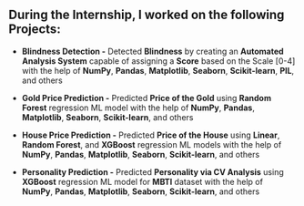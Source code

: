## During the Internship, I worked on the following Projects: 

- **Blindness Detection -** Detected **Blindness** by creating an **Automated Analysis System** capable of assigning a **Score** based on the Scale [0-4] with the help of **NumPy**, **Pandas**, **Matplotlib**, **Seaborn**, **Scikit-learn**, **PIL**, and others

- **Gold Price Prediction -** Predicted **Price of the Gold** using **Random Forest** regression ML model with the help of **NumPy**, **Pandas**, **Matplotlib**, **Seaborn**, **Scikit-learn**, and others

- **House Price Prediction -** Predicted **Price of the House** using **Linear**, **Random Forest**, and **XGBoost** regression ML models with the help of **NumPy**, **Pandas**, **Matplotlib**, **Seaborn**, **Scikit-learn**, and others

- **Personality Prediction -** Predicted **Personality via CV Analysis** using **XGBoost** regression ML model for **MBTI** dataset with the help of **NumPy**, **Pandas**, **Matplotlib**, **Seaborn**, **Scikit-learn**, and others
